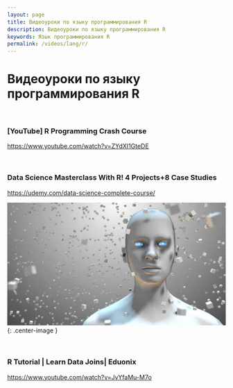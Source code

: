 ```yaml
---
layout: page
title: Видеоуроки по языку программирования R
description: Видеоуроки по языку программирования R
keywords: Язык программирования R
permalink: /videos/lang/r/
---
```


# Видеоуроки по языку программирования R

<br/>

### [YouTube] R Programming Crash Course

https://www.youtube.com/watch?v=ZYdXI1GteDE

<br/>

### Data Science Masterclass With R! 4 Projects+8 Case Studies

https://udemy.com/data-science-complete-course/

![Data Science Masterclass With R! 4 Projects+8 Case Studies](/img/videos/Data-Science-Masterclass-With-R-4-Projects8-Case-Studies.jpg 'Data Science Masterclass With R! 4 Projects+8 Case Studies'){: .center-image }

<br/>

### R Tutorial | Learn Data Joins| Eduonix

https://www.youtube.com/watch?v=JvYfaMu-M7o
